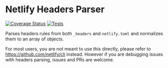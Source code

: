 # Netlify Headers Parser

[![Coverage Status](https://codecov.io/gh/netlify/netlify-headers-parser/branch/main/graph/badge.svg)](https://codecov.io/gh/netlify/netlify-headers-parser)
[![Tests](https://github.com/netlify/netlify-headers-parser/workflows/Test/badge.svg)](https://github.com/netlify/netlify-headers-parser/actions)

Parses headers rules from both `_headers` and `netlify.toml` and normalizes them to an array of objects.

For most users, you are not meant to use this directly, please refer to https://github.com/netlify/cli instead. However
if you are debugging issues with headers parsing, issues and PRs are welcome.
